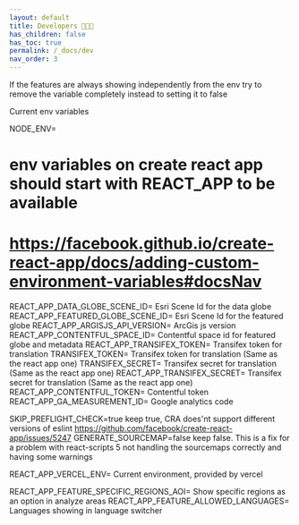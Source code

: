 ```yaml
---
layout: default
title: Developers 👩🏽‍💻
has_children: false
has_toc: true
permalink: /_docs/dev
nav_order: 3
---
```


If the features are always showing independently from the env try to remove the variable completely instead to setting it to false

Current env variables

NODE_ENV=
# env variables on create react app should start with REACT_APP to be available
# https://facebook.github.io/create-react-app/docs/adding-custom-environment-variables#docsNav
REACT_APP_DATA_GLOBE_SCENE_ID= Esri Scene Id for the data globe
REACT_APP_FEATURED_GLOBE_SCENE_ID= Esri Scene Id for the featured globe
REACT_APP_ARGISJS_API_VERSION= ArcGis js version
REACT_APP_CONTENTFUL_SPACE_ID= Contentful space id for featured globe and metadata
REACT_APP_TRANSIFEX_TOKEN= Transifex token for translation
TRANSIFEX_TOKEN= Transifex token for translation (Same as the react app one)
TRANSIFEX_SECRET= Transifex secret for translation (Same as the react app one)
REACT_APP_TRANSIFEX_SECRET= Transifex secret for translation (Same as the react app one)
REACT_APP_CONTENTFUL_TOKEN= Contentful token
REACT_APP_GA_MEASUREMENT_ID= Google analytics code

SKIP_PREFLIGHT_CHECK=true keep true, CRA does'nt support different versions of eslint https://github.com/facebook/create-react-app/issues/5247
GENERATE_SOURCEMAP=false keep false. This is a fix for a problem with react-scripts 5 not handling the sourcemaps correctly and having some warnings


REACT_APP_VERCEL_ENV= Current environment, provided by vercel

REACT_APP_FEATURE_SPECIFIC_REGIONS_AOI= Show specific regions as an option in analyze areas
REACT_APP_FEATURE_ALLOWED_LANGUAGES= Languages showing in language switcher